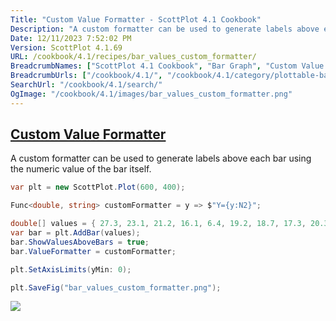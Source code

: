 ```yaml
---
Title: "Custom Value Formatter - ScottPlot 4.1 Cookbook"
Description: "A custom formatter can be used to generate labels above each bar using the numeric value of the bar itself."
Date: 12/11/2023 7:52:02 PM
Version: ScottPlot 4.1.69
URL: /cookbook/4.1/recipes/bar_values_custom_formatter/
BreadcrumbNames: ["ScottPlot 4.1 Cookbook", "Bar Graph", "Custom Value Formatter"]
BreadcrumbUrls: ["/cookbook/4.1/", "/cookbook/4.1/category/plottable-bar-graph", "/cookbook/4.1/recipes/bar_values_custom_formatter/"]
SearchUrl: "/cookbook/4.1/search/"
OgImage: "/cookbook/4.1/images/bar_values_custom_formatter.png"
---
```


<h2><a href='/cookbook/4.1/recipes/bar_values_custom_formatter/'>Custom Value Formatter</a></h2>

A custom formatter can be used to generate labels above each bar using the numeric value of the bar itself.

```cs
var plt = new ScottPlot.Plot(600, 400);

Func<double, string> customFormatter = y => $"Y={y:N2}";

double[] values = { 27.3, 23.1, 21.2, 16.1, 6.4, 19.2, 18.7, 17.3, 20.3, 13.1 };
var bar = plt.AddBar(values);
bar.ShowValuesAboveBars = true;
bar.ValueFormatter = customFormatter;

plt.SetAxisLimits(yMin: 0);

plt.SaveFig("bar_values_custom_formatter.png");
```

<img src='../../images/bar_values_custom_formatter.png' class='d-block mx-auto my-5' />


